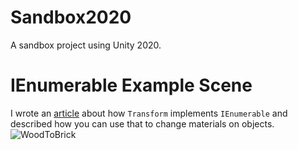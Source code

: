 # Sandbox2020
A sandbox project using Unity 2020.

# IEnumerable Example Scene
I wrote an [article](http://weirdbearddev.com/2020/10/19/unitys-transform-implements-ienumerable/) about how `Transform` implements `IEnumerable` and described how you can use that to change materials on objects.
![WoodToBrick](https://dl.dropbox.com/s/tvbjxi210sovmg9/WoodToBrickWall.gif?dl=0)

